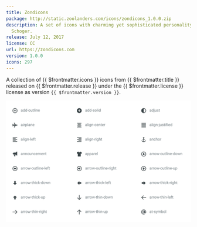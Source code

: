 ```yaml
---
title: Zondicons
package: http://static.zoolanders.com/icons/zondicons_1.0.0.zip
description: A set of icons with charming yet sophisticated personality designed by Steve
  Schoger.
release: July 12, 2017
license: CC
url: https://zondicons.com
version: 1.0.0
icons: 297
---
```


<!--@include: ../_partials/intro-collection.md-->

A collection of {{ $frontmatter.icons }} icons from <a :href="$frontmatter.url" target="_blank">{{ $frontmatter.title }}</a> released on {{ $frontmatter.release }} under the {{ $frontmatter.license }} license as version `{{ $frontmatter.version }}`.

![Zondicons Icon Collection](../assets/collection-zondicons.webp)
